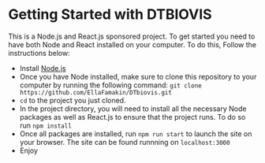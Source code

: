 # Getting Started with DTBIOVIS

This is a Node.js and React.js sponsored project. To get started you need to have both Node and React installed on your computer.
To do this, Follow the instructions below:

- Install [Node.js](https://nodejs.org/en)
- Once you have Node installed, make sure to clone this repository to your computer by running the following command: `git clone https://github.com/EllaFamakin/DTbiovis.git`
- `cd` to the project you just cloned. 
- In the project directory, you will need to install all the necessary Node packages as well as React.js to ensure that the project runs. To do so run `npm install`
- Once all packages are installed, run `npm run start` to launch the site on your browser. The site can be found runnning on `localhost:3000`
- Enjoy